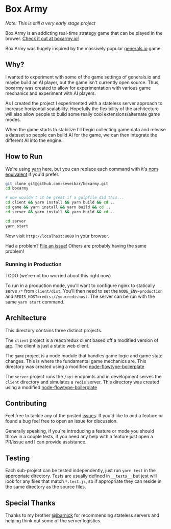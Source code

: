 # Box Army

*Note: This is still a very early stage project*

Box Army is an addicting real-time strategy game that can be played in the brower. [Check it out at boxarmy.io!](http://boxarmy.io)

Box Army was hugely inspired by the massively popular [generals.io](http://generals.io) game.

## Why?

I wanted to experiment with some of the game settings of generals.io and maybe build an AI player, but the game isn't currently open source. Thus, boxarmy was created to allow for experimentation with various game mechanics and experiment with AI players.

As I created the project I experimented with a stateless server approach to increase horizontal scalability. Hopefully the flexibility of the architecture will also allow people to build some really cool extensions/alternate game modes.

When the game starts to stabilize I'll begin collecting game data and release a dataset so people can build AI for the game, we can then integrate the different AI into the engine.

## How to Run

We're using [yarn](https://yarnpkg.com/) here, but you can replace each command with it's [npm equivalent](https://yarnpkg.com/en/docs/migrating-from-npm) if you'd prefer.

```bash
git clone git@github.com:seveibar/boxarmy.git
cd boxarmy

# wow wouldn't it be great if a gulpfile did this...
cd client && yarn install && yarn build && cd ..
cd game && yarn install && yarn build && cd ..
cd server && yarn install && yarn build && cd ..

cd server
yarn start
```

Now visit `http://localhost:8080` in your browser.

Had a problem? [File an issue!](https://github.com/seveibar/boxarmy/issues/new) Others are probably having the same problem!

### Running in Production

TODO (we're not too worried about this right now)

To run in a production mode, you'll want to configure nginx to statically serve `/*` from `client/dist`. You'll then need to set the `NODE_ENV=production` and `REDIS_HOST=redis://yourredishost`. The server can be run with the same `yarn start` command.

## Architecture

This directory contains three distinct projects.

The `client` project is a react/redux client based off a modified version of [arc](https://github.com/diegohaz/arc). The client is just a static web client.

The `game` project is a node module that handles game logic and game state changes. This is where the fundamental game mechanics are. This directory was created using a modified [node-flowtype-boilerplate](https://github.com/jsynowiec/node-flowtype-boilerplate)

The `server` project runs the `/api` endpoints and in development serves the `client` directory and simulates a `redis` server. This directory was created using a modified [node-flowtype-boilerplate](https://github.com/jsynowiec/node-flowtype-boilerplate)

## Contributing

Feel free to tackle any of the posted [issues](https://github.com/seveibar/boxarmy/issues). If you'd like to add a feature or found a bug feel free to open an issue for discussion.

Generally speaking, if you're introducing a feature or mode you should throw in a couple tests, if you need any help with a feature just open a PR/issue and I can provide assistance.

## Testing

Each sub-project can be tested independently, just run `yarn test` in the appropriate directory. Tests are usually defined in `__tests__` but [jest](https://facebook.github.io/jest/) will look for any files that match `*.test.js`, so if appropriate they can reside in the same directory as the source files.

## Special Thanks

Thanks to my brother [@ibarnick](https://github.com/ibarnick) for recommending stateless servers and helping think out some of the server logistics.

